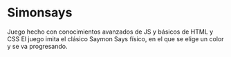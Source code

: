 # Simonsays
Juego hecho con conocimientos avanzados de JS y básicos de HTML y CSS
El juego imita el clásico Saymon Says físico, en el que se elige un color y se va progresando.
